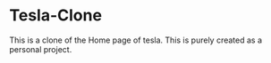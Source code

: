 # Tesla-Clone
This is a clone of the Home page of tesla. This is purely created as a personal project.

